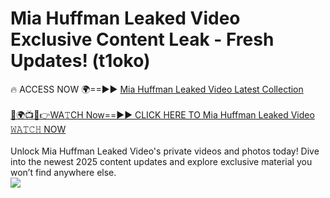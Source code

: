 # Mia Huffman Leaked Video Exclusive Content Leak - Fresh Updates! (t1oko)

🔥 ACCESS NOW 🌍==►► <a href="https://tinyurl.com/kvy9nzfs" rel="nofollow">Mia Huffman Leaked Video Latest Collection</a>
<br><br>
[🔴🌍📺📱👉WA𝚃CH Now==►► CLICK HERE TO Mia Huffman Leaked Video 𝚆𝙰𝚃𝙲𝙷 NOW](https://tinyurl.com/kvy9nzfs)
<br><br>
Unlock Mia Huffman Leaked Video's private videos and photos today! Dive into the newest 2025 content updates and explore exclusive material you won’t find anywhere else.
<br>
<a href="https://tinyurl.com/kvy9nzfs" rel="nofollow" data-target="animated-image.originalLink"><img src="https://camo.githubusercontent.com/8a4f000d20f83aca3bf7ec5f350d767afa0574a8a352519fd8cfa583a6f93a33/68747470733a2f2f692e696d6775722e636f6d2f644a486b345a712e676966" data-canonical-src="https://i.imgur.com/dJHk4Zq.gif" style="max-width: 100%; display: inline-block;" data-target="animated-image.originalImage"></a>
<br>
